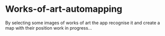 # Works-of-art-automapping
By selecting some images of works of art the app recognise it and create a map with their position
work in progress...
